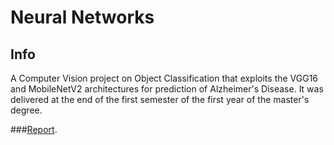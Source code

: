 # Neural Networks

## Info
A Computer Vision project on Object Classification that exploits the VGG16 and MobileNetV2 architectures for prediction of Alzheimer's Disease. It was delivered at the end of the first semester of the first year of the master's degree.

###[Report](https://github.com/LucPol98/university_projects/blob/main/Master%20Degree/Neural%20Networks/ReportNN.pdf).